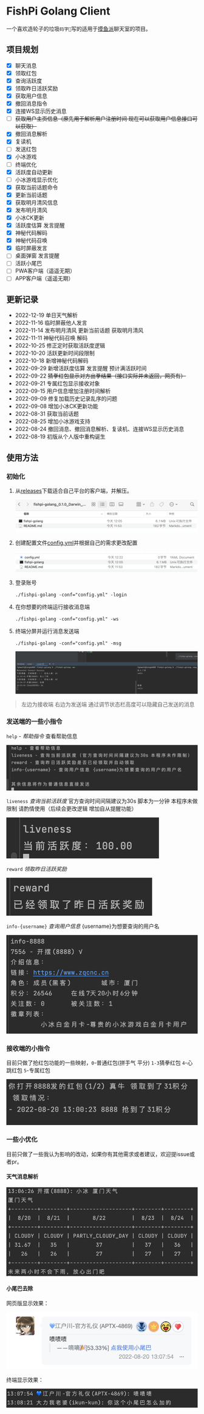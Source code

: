 # FishPi Golang Client

一个喜欢造轮子的垃圾`码字🐒`写的适用于[摸鱼派](https://fishpi.cn)聊天室的项目。

## 项目规划

   - [x] 聊天消息
   - [x] 领取红包
   - [x] 查询活跃度
   - [x] 领取昨日活跃奖励
   - [x] 获取用户信息
   - [x] 撤回消息指令
   - [x] 连接WS显示历史消息
   - [ ] ~~获取用户主页信息（原先用于解析用户注册时间 现在可以获取用户信息接口可以获取）~~
   - [x] 撤回消息解析
   - [x] 复读机
   - [ ] 发送红包
   - [x] 小冰游戏
   - [ ] 终端优化
   - [x] 活跃度自动更新
   - [ ] 小冰游戏显示优化
   - [x] 获取当前话题命令
   - [x] 更新当前话题
   - [x] 获取明月清风信息
   - [x] 发布明月清风
   - [x] 小冰CK更新
   - [x] 活跃度估算 发言提醒
   - [x] 神秘代码解码
   - [x] 神秘代码召唤
   - [x] 临时屏蔽发言
   - [ ] 桌面弹窗 发言提醒
   - [ ] 活跃小尾巴
   - [ ] PWA客户端（遥遥无期）
   - [ ] APP客户端（遥遥无期）

## 更新记录

   - 2022-12-19 单日天气解析
   - 2022-11-16 临时屏蔽他人发言
   - 2022-11-14 发布明月清风 更新当前话题 获取明月清风
   - 2022-11-11 神秘代码召唤 解码
   - 2022-10-25 修正定时获取活跃度逻辑
   - 2022-10-20 活跃更新时间段限制
   - 2022-10-18 新增神秘代码解码
   - 2022-09-29 新增活跃度估算 发言提醒 预计满活跃时间
   - 2022-09-22 ~~猜拳红包显示对方出拳结果（接口实际并未返回，网页有）~~
   - 2022-09-21 专属红包显示接收对象
   - 2022-09-15 用户信息增加注册时间解析
   - 2022-09-09 修复加载历史记录乱序的问题
   - 2022-09-08 增加小冰CK更新功能
   - 2022-08-31 获取当前话题
   - 2022-08-25 增加小冰游戏支持
   - 2022-08-24 撤回消息、撤回消息解析、复读机、连接WS显示历史消息
   - 2022-08-19 初版从个人版中重构诞生

## 使用方法

### 初始化

1. 从[releases](https://github.com/fghwett/fishpi-golang/releases/)下载适合自己平台的客户端，并解压。

    ![1.png](docs/1.png)

2. 创建配置文件[config.yml](https://github.com/fghwett/fishpi-golang/raw/main/config.yml)并根据自己的需求更改配置

    ![2.png](docs/2.png)

3. 登录账号

   ```shell
   ./fishpi-golang -conf="config.yml" -login   
   ```

4. 在你想要的终端运行接收消息端

   ```shell
   ./fishpi-golang -conf="config.yml" -ws
   ```

5. 终端分屏并运行消息发送端

   ```shell
   ./fishpi-golang -conf="config.yml" -msg
   ```

   ![3.png](docs/3.png)

> 左边为接收端 右边为发送端 通过调节状态栏高度可以隐藏自己发送的消息

### 发送端的一些小指令

`help` - *帮助指令* 查看帮助信息

   ![4.png](docs/4.png)
   
`liveness` *查询当前活跃度* 官方查询时间间隔建议为30s 脚本为一分钟 本程序未做限制 请酌情使用（后续会更改逻辑 增加自从提醒功能）

   ![5.png](docs/5.png)

`reward` *领取昨日活跃奖励*

   ![6.png](docs/6.png)

`info-{username}` *查询用户信息* {username}为想要查询的用户名

   ![7.png](docs/7.png)
   
### 接收端的小指令

目前只做了抢红包功能的一些映射，`0`-普通红包(拼手气 平分) `1-3`猜拳红包 `4`-心跳红包 `5`-专属红包

   ![8.png](docs/8.png)

### 一些小优化

目前只做了一些我认为影响的改动，如果你有其他需求或者建议，欢迎提issue或者pr。

#### 天气消息解析

![9.png](docs/9.png)

#### 小尾巴去除

网页版显示效果：

   ![10.png](docs/10.png)

终端显示效果：

   ![11.png](docs/11.png)
   
